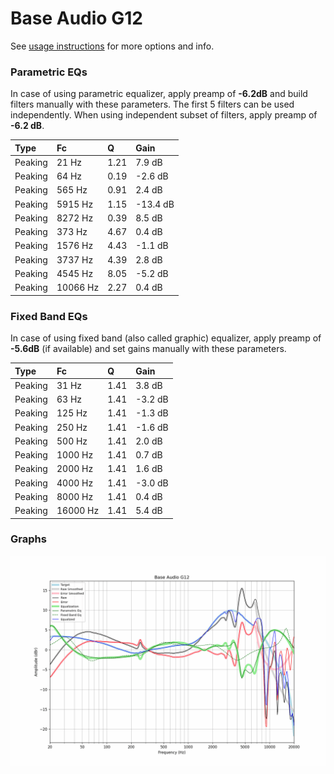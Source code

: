 # Base Audio G12
See [usage instructions](https://github.com/jaakkopasanen/AutoEq#usage) for more options and info.

### Parametric EQs
In case of using parametric equalizer, apply preamp of **-6.2dB** and build filters manually
with these parameters. The first 5 filters can be used independently.
When using independent subset of filters, apply preamp of **-6.2 dB**.

| Type    | Fc       |    Q | Gain     |
|:--------|:---------|:-----|:---------|
| Peaking | 21 Hz    | 1.21 | 7.9 dB   |
| Peaking | 64 Hz    | 0.19 | -2.6 dB  |
| Peaking | 565 Hz   | 0.91 | 2.4 dB   |
| Peaking | 5915 Hz  | 1.15 | -13.4 dB |
| Peaking | 8272 Hz  | 0.39 | 8.5 dB   |
| Peaking | 373 Hz   | 4.67 | 0.4 dB   |
| Peaking | 1576 Hz  | 4.43 | -1.1 dB  |
| Peaking | 3737 Hz  | 4.39 | 2.8 dB   |
| Peaking | 4545 Hz  | 8.05 | -5.2 dB  |
| Peaking | 10066 Hz | 2.27 | 0.4 dB   |

### Fixed Band EQs
In case of using fixed band (also called graphic) equalizer, apply preamp of **-5.6dB**
(if available) and set gains manually with these parameters.

| Type    | Fc       |    Q | Gain    |
|:--------|:---------|:-----|:--------|
| Peaking | 31 Hz    | 1.41 | 3.8 dB  |
| Peaking | 63 Hz    | 1.41 | -3.2 dB |
| Peaking | 125 Hz   | 1.41 | -1.3 dB |
| Peaking | 250 Hz   | 1.41 | -1.6 dB |
| Peaking | 500 Hz   | 1.41 | 2.0 dB  |
| Peaking | 1000 Hz  | 1.41 | 0.7 dB  |
| Peaking | 2000 Hz  | 1.41 | 1.6 dB  |
| Peaking | 4000 Hz  | 1.41 | -3.0 dB |
| Peaking | 8000 Hz  | 1.41 | 0.4 dB  |
| Peaking | 16000 Hz | 1.41 | 5.4 dB  |

### Graphs
![](./Base%20Audio%20G12.png)